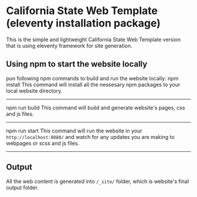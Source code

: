 # California State Web Template (eleventy installation package)

This is the simple and lightweight California State Web Template version that is using eleventy framework for site generation.

## Using npm to start the website locally
pun following npm commands to build and run the website locally:
 npm install
This command will install all the nessesary npm packages to your local website directory.
_________________

 npm run build
This command will build and generate website's pages, css and js files.
_________________

 npm run start
This command will run the website in your `http://localhost:8080/` and watch for any updates you are making to webpages or scss and js files.
_________________
## Output
All the web content is generated into `/_site/` folder, which is website's final output folder.

